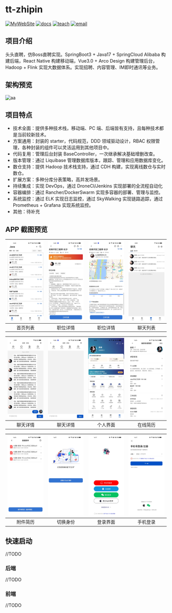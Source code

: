# tt-zhipin

[![MyWebSite](https://img.shields.io/badge/我的站点-whoiszxl-blue.svg)](http://whoiszxl.com)
[![docs](https://img.shields.io/badge/docs-项目文档-green.svg)](http://zhipin-docs.whoiszxl.com)
[![teach](https://img.shields.io/badge/演示-ttzhipin-orange.svg)](https://zhipin.whoiszxl.com)
[![email](https://img.shields.io/badge/email-whoiszxl@gmail.com-red.svg)](whoiszxl@gmail.com)

## 项目介绍

头头直聘，仿Boss直聘实现。SpringBoot3 + Java17 + SpringCloud Alibaba 构建后端，React Native 构建移动端，Vue3.0 + Arco Design 构建管理后台，Hadoop + Flink 实现大数据体系。实现招聘、内容管理、IM即时通讯等业务。

## 架构预览
![aa](./docs/docs/public/img/base/arch.png)


## 项目特点

* 技术全面：提供多种技术栈，移动端、PC 端、后端皆有支持，且每种技术都是当前较新技术。
* 方案通用：封装的 starter，代码规范，DDD 领域驱动设计，RBAC 权限管理，各种封装的组件可以灵活运用到其他项目中。
* 代码复用：管理后台封装 BaseController，一次继承解决基础增删改查。
* 版本管理：通过 Liquibase 管理数据库版本，跟踪、管理和应用数据库变化。
* 数仓支持：提供 Hadoop 技术栈支持，通过 CDH 构建，实现离线数仓与实时数仓。
* 扩展方案：多种分库分表策略，高并发场景。
* 持续集成：实现 DevOps，通过 DroneCI/Jenkins 实现部署的全流程自动化
* 容器编排：通过 Rancher/DockerSwarm 实现多容器的部署、管理与监控。
* 系统监控：通过 ELK 实现日志监控，通过 SkyWalking 实现链路追踪，通过 Prometheus + Grafana 实现系统监控。
* 其他：待补充

## APP 截图预览

| ![1](./docs/docs/public/img/screenshot/Screenshot_1.jpg)                                                          | ![2](./docs/docs/public/img/screenshot/Screenshot_2.jpg)                                                          | ![3](./docs/docs/public/img/screenshot/Screenshot_3.jpg)                                                          | ![4](./docs/docs/public/img/screenshot/Screenshot_4.jpg) |  
| :--: | :--: | :--: | :--: |  
| 首页列表 | 职位详情 | 职位详情 | 聊天列表 |  

| ![5](./docs/docs/public/img/screenshot/Screenshot_5.jpg)                                                          | ![6](./docs/docs/public/img/screenshot/Screenshot_6.jpg)                                                          | ![7](./docs/docs/public/img/screenshot/Screenshot_7.jpg)                                                          | ![8](./docs/docs/public/img/screenshot/Screenshot_8.jpg) |  
|     :--:    |     :--:     |     :--:  |   :--:        |  
| 聊天详情 | 聊天详情 | 个人界面  |   在线简历 |  

| ![9](./docs/docs/public/img/screenshot/Screenshot_9.jpg)                                                        | ![10](./docs/docs/public/img/screenshot/Screenshot_10.jpg)                                                        | ![11](./docs/docs/public/img/screenshot/Screenshot_11.jpg)                                                        | ![12](./docs/docs/public/img/screenshot/Screenshot_12.jpg) |  
|     :--:    |     :--:     |     :--:  |   :--:        |  
| 附件简历 | 切换身份 | 登录界面  |   手机登录 |  



## 快速启动
//TODO


### 后端
//TODO


### 前端
//TODO